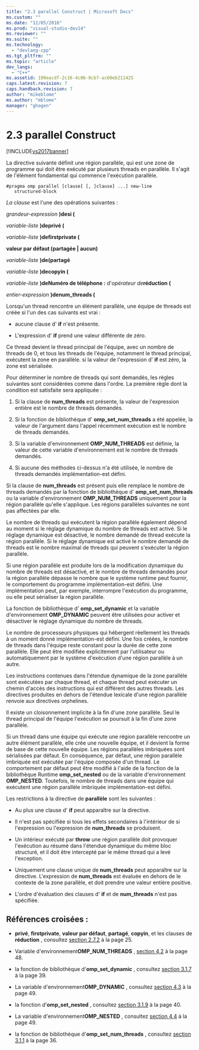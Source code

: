 ```yaml
---
title: "2.3 parallel Construct | Microsoft Docs"
ms.custom: ""
ms.date: "12/05/2016"
ms.prod: "visual-studio-dev14"
ms.reviewer: ""
ms.suite: ""
ms.technology: 
  - "devlang-cpp"
ms.tgt_pltfrm: ""
ms.topic: "article"
dev_langs: 
  - "C++"
ms.assetid: 190eacdf-2c16-4c06-8cb7-ac60eb211425
caps.latest.revision: 7
caps.handback.revision: 7
author: "mikeblome"
ms.author: "mblome"
manager: "ghogen"
---
```

# 2.3 parallel Construct
[!INCLUDE[vs2017banner](../../assembler/inline/includes/vs2017banner.md)]

La directive suivante définit une région parallèle, qui est une zone de programme qui doit être exécuté par plusieurs threads en parallèle.  Il s'agit de l'élément fondamental qui commence l'exécution parallèle.  
  
```  
#pragma omp parallel [clause[ [, ]clause] ...] new-line  
   structured-block  
```  
  
 *La clause* est l'une des opérations suivantes :  
  
 *grandeur\-expression* **\)**de**si \(**  
  
 *variable\-liste* **\)**de**privé \(**  
  
 *variable\-liste* **\)**de**firstprivate \(**  
  
 **valeur par défaut \(partagée &#124; aucun\)**  
  
 *variable\-liste* **\)**de**\(partagé**  
  
 *variable\-liste* **\)**de**copyin \(**  
  
 *variable\-liste* **\)**de**Numéro de téléphone :** d'*opérateur de***réduction \(**  
  
 *entier\-expression* **\)**de**num\_threads \(**  
  
 Lorsqu'un thread rencontre un élément parallèle, une équipe de threads est créée si l'un des cas suivants est vrai :  
  
-   aucune clause d' **if** n'est présente.  
  
-   L'expression d' **if** prend une valeur différente de zéro.  
  
 Ce thread devient le thread principal de l'équipe, avec un nombre de threads de 0, et tous les threads de l'équipe, notamment le thread principal, exécutent la zone en parallèle.  si la valeur de l'expression d' **if** est zéro, la zone est sérialisée.  
  
 Pour déterminer le nombre de threads qui sont demandés, les règles suivantes sont considérées comme dans l'ordre.  La première règle dont la condition est satisfaite sera appliquée :  
  
1.  Si la clause de **num\_threads** est présente, la valeur de l'expression entière est le nombre de threads demandés.  
  
2.  Si la fonction de bibliothèque d' **omp\_set\_num\_threads** a été appelée, la valeur de l'argument dans l'appel récemment exécution est le nombre de threads demandés.  
  
3.  Si la variable d'environnement **OMP\_NUM\_THREADS** est définie, la valeur de cette variable d'environnement est le nombre de threads demandés.  
  
4.  Si aucune des méthodes ci\-dessus n'a été utilisée, le nombre de threads demandés implémentation\-est défini.  
  
 Si la clause de **num\_threads** est présent puis elle remplace le nombre de threads demandés par la fonction de bibliothèque d' **omp\_set\_num\_threads** ou la variable d'environnement **OMP\_NUM\_THREADS** uniquement pour la région parallèle qu'elle s'applique.  Les régions parallèles suivantes ne sont pas affectées par elle.  
  
 Le nombre de threads qui exécutent la région parallèle également dépend au moment si le réglage dynamique du nombre de threads est activé.  Si le réglage dynamique est désactivé, le nombre demandé de thread exécute la région parallèle.  Si le réglage dynamique est activé le nombre demandé de threads est le nombre maximal de threads qui peuvent s'exécuter la région parallèle.  
  
 Si une région parallèle est produite lors de la modification dynamique du nombre de threads est désactivé, et le nombre de threads demandés pour la région parallèle dépasse le nombre que le système runtime peut fournir, le comportement du programme implémentation\-est défini.  Une implémentation peut, par exemple, interrompre l'exécution du programme, ou elle peut sérialiser la région parallèle.  
  
 La fonction de bibliothèque d' **omp\_set\_dynamic** et la variable d'environnement **OMP\_DYNAMIC** peuvent être utilisées pour activer et désactiver le réglage dynamique du nombre de threads.  
  
 Le nombre de processeurs physiques qui hébergent réellement les threads à un moment donné implémentation\-est défini.  Une fois créées, le nombre de threads dans l'équipe reste constant pour la durée de cette zone parallèle.  Elle peut être modifiée explicitement par l'utilisateur ou automatiquement par le système d'exécution d'une région parallèle à un autre.  
  
 Les instructions contenues dans l'étendue dynamique de la zone parallèle sont exécutées par chaque thread, et chaque thread peut exécuter un chemin d'accès des instructions qui est différent des autres threads.  Les directives produites en dehors de l'étendue lexicale d'une région parallèle renvoie aux directives orphelines.  
  
 Il existe un cloisonnement implicite à la fin d'une zone parallèle.  Seul le thread principal de l'équipe l'exécution se poursuit à la fin d'une zone parallèle.  
  
 Si un thread dans une équipe qui exécute une région parallèle rencontre un autre élément parallèle, elle crée une nouvelle équipe, et il devient la forme de base de cette nouvelle équipe.  Les régions parallèles imbriquées sont sérialisées par défaut.  En conséquence, par défaut, une région parallèle imbriquée est exécutée par l'équipe composée d'un thread.  Le comportement par défaut peut être modifié à l'aide de la fonction de la bibliothèque Runtime **omp\_set\_nested** ou de la variable d'environnement **OMP\_NESTED**.  Toutefois, le nombre de threads dans une équipe qui exécutent une région parallèle imbriquée implémentation\-est défini.  
  
 Les restrictions à la directive de **parallèle** sont les suivantes :  
  
-   Au plus une clause d' **if** peut apparaître sur la directive.  
  
-   Il n'est pas spécifiée si tous les effets secondaires à l'intérieur de si l'expression ou l'expression de **num\_threads** se produisent.  
  
-   Un intérieur exécuté par **throw** une région parallèle doit provoquer l'exécution au résumé dans l'étendue dynamique du même bloc structuré, et il doit être intercepté par le même thread qui a levé l'exception.  
  
-   Uniquement une clause unique de **num\_threads** peut apparaître sur la directive.  L'expression de **num\_threads** est évaluée en dehors de le contexte de la zone parallèle, et doit prendre une valeur entière positive.  
  
-   L'ordre d'évaluation des clauses d' **if** et de **num\_threads** n'est pas spécifiée.  
  
## Références croisées :  
  
-   **privé**, **firstprivate**, **valeur par défaut**, **partagé**, **copyin**, et les clauses de **réduction** , consultez [section 2.7.2](../../parallel/openmp/2-7-2-data-sharing-attribute-clauses.md) à la page 25.  
  
-   Variable d'environnement**OMP\_NUM\_THREADS** , [section 4,2](../../parallel/openmp/4-2-omp-num-threads.md) à la page 48.  
  
-   la fonction de bibliothèque d'**omp\_set\_dynamic** , consultez [section 3.1.7](../../parallel/openmp/3-1-7-omp-set-dynamic-function.md) à la page 39.  
  
-   La variable d'environnement**OMP\_DYNAMIC** , consultez [section 4,3](../../parallel/openmp/4-3-omp-dynamic.md) à la page 49.  
  
-   la fonction d'**omp\_set\_nested** , consultez [section 3.1.9](../../parallel/openmp/3-1-9-omp-set-nested-function.md) à la page 40.  
  
-   La variable d'environnement**OMP\_NESTED** , consultez [section 4,4](../../parallel/openmp/4-4-omp-nested.md) à la page 49.  
  
-   la fonction de bibliothèque d'**omp\_set\_num\_threads** , consultez [section 3.1.1](../../parallel/openmp/3-1-1-omp-set-num-threads-function.md) à la page 36.